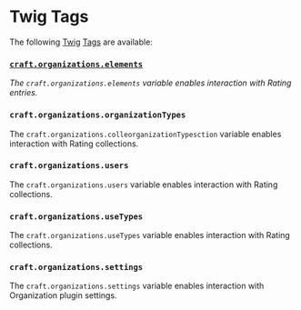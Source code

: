 # Twig Tags

The following [Twig][] [Tags][] are available:

### [`craft.organizations.elements`](https://gitter.im/flipboxfactory/organizations)
*The `craft.organizations.elements` variable enables interaction with Rating entries.*

### `craft.organizations.organizationTypes`
The `craft.organizations.colleorganizationTypesction` variable enables interaction with Rating collections.

### `craft.organizations.users`
The `craft.organizations.users` variable enables interaction with Rating collections.

### `craft.organizations.useTypes`
The `craft.organizations.useTypes` variable enables interaction with Rating collections.

### `craft.organizations.settings`
The `craft.organizations.settings` variable enables interaction with Organization plugin settings.

[Twig]: http://twig.sensiolabs.org/ "Twig is a modern template engine for PHP"
[Tags]: http://twig.sensiolabs.org/doc/tags/index.html "Twig Tags"